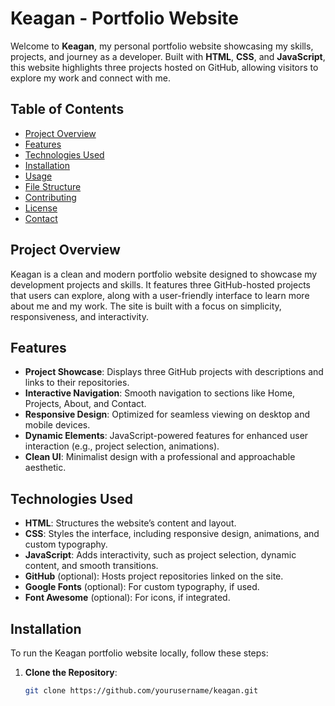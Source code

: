 # Keagan - Portfolio Website

Welcome to **Keagan**, my personal portfolio website showcasing my skills, projects, and journey as a developer. Built with **HTML**, **CSS**, and **JavaScript**, this website highlights three projects hosted on GitHub, allowing visitors to explore my work and connect with me.

## Table of Contents
- [Project Overview](#project-overview)
- [Features](#features)
- [Technologies Used](#technologies-used)
- [Installation](#installation)
- [Usage](#usage)
- [File Structure](#file-structure)
- [Contributing](#contributing)
- [License](#license)
- [Contact](#contact)

## Project Overview
Keagan is a clean and modern portfolio website designed to showcase my development projects and skills. It features three GitHub-hosted projects that users can explore, along with a user-friendly interface to learn more about me and my work. The site is built with a focus on simplicity, responsiveness, and interactivity.

## Features
- **Project Showcase**: Displays three GitHub projects with descriptions and links to their repositories.
- **Interactive Navigation**: Smooth navigation to sections like Home, Projects, About, and Contact.
- **Responsive Design**: Optimized for seamless viewing on desktop and mobile devices.
- **Dynamic Elements**: JavaScript-powered features for enhanced user interaction (e.g., project selection, animations).
- **Clean UI**: Minimalist design with a professional and approachable aesthetic.

## Technologies Used
- **HTML**: Structures the website’s content and layout.
- **CSS**: Styles the interface, including responsive design, animations, and custom typography.
- **JavaScript**: Adds interactivity, such as project selection, dynamic content, and smooth transitions.
- **GitHub** (optional): Hosts project repositories linked on the site.
- **Google Fonts** (optional): For custom typography, if used.
- **Font Awesome** (optional): For icons, if integrated.

## Installation
To run the Keagan portfolio website locally, follow these steps:

1. **Clone the Repository**:
   ```bash
   git clone https://github.com/yourusername/keagan.git
